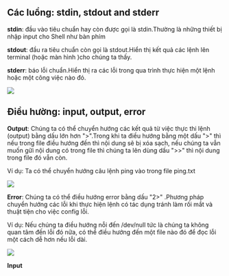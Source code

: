 ## Các luồng: stdin, stdout and stderr

**stdin**: đầu vào tiêu chuẩn hay còn được gọi là stdin.Thường là những thiết bị nhập input cho Shell như bàn phím

**stdout**: đầu ra tiêu chuẩn còn gọi là stdout.Hiển thị kết quả các lệnh lên terminal (hoặc màn hình )cho chúng ta thấy.

**stderr**: báo lỗi chuẩn.Hiển thị ra các lỗi trong qua trình thực hiện một lệnh hoặc một công việc nào đó.

<img src="https://echip.pro/wp-content/uploads/2016/10/Screenshot-from-2016-10-17-11-27-59.png">

## Điều hường: input, output, error

**Output**: Chúng ta có thể chuyển hướng các kết quả từ việc thực thi lệnh (output) bằng dấu lớn hơn ">".Trong khi ta điều hướng bằng một dấu ">" thì nếu trong file điều hướng đến thì nội dung sẽ bị xóa sạch, nếu chúng ta vẫn muốn gữi nội dung có trong file thì chúng ta lên dùng dấu ">>" thì nội dung trong file đó vẫn còn.

Ví dụ: Ta có thể chuyển hướng câu lệnh ping vào trong file ping.txt

<img src="https://i.imgur.com/GTuLF6g.png">

**Error**: Chúng ta có thể điều hướng error bằng dấu "2>" .Phương pháp chuyển hướng các lỗi khi thực hiện lệnh có tác dụng tránh làm rối mắt và thuật tiện cho việc config lỗi.

Ví dụ: Nếu chúng ta điều hướng nỗi đến /dev/null tức là chúng ta không quan tâm đến lỗi đó nữa, có thể điều hướng đến một file nào đó để đọc lỗi một cách dễ hơn nếu lỗi dài.

<img src="https://i.imgur.com/oBAXRGE.png">

**Input**
